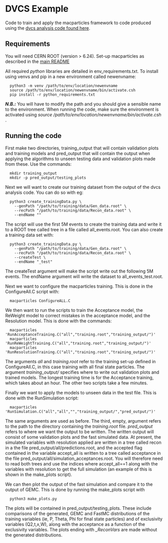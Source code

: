 # DVCS Example

Code to train and apply the macparticles framework to code produced using the [dvcs analysis code found here](https://github.com/sbhawani/clas12_analysis_software/blob/main/processing_scripts/processing_dvcs.groovy).

## Requirements

You will need CERN ROOT (version > 6.24). Set-up macparticles as described in the [main README](https://github.com/dglazier/macparticles/blob/main/README.md)

All required *python* libraries are detailed in env_requirements.txt. To install using venvs and pip in a new environment called newenvname:

      python3 -m venv /path/to/env/location/newenvname
      source /path/to/env/location/newenvname/bin/activate.csh
      pip install -r python_requirements.txt

***N.B.:*** You will have to modify the path and you should give a sensible name to the environment. When running the code, make sure the environment is activated using *source /path/to/env/location/newenvname/bin/activate.csh* .

## Running the code

First make two directories, training_output that will contain validation plots and training models and pred_output that will contain the output when applying the algorithms to unseen testing data and validation plots made from these. Use the commands:

      mkdir training_output
      mkdir -p pred_output/testing_plots

 Next we will want to create our training dataset from the output of the dvcs analysis code. You can do so with eg:

      python3 create_trainingData.py \
        --genPath "/path/to/training/data/Gen_data.root" \
        --recPath "/path/to/training/data/Recon_data.root" \
        --endName ""

The script will use the first 5M events to create the training data and write it to a ROOT tree called tree in a file called all_events.root. You can also create a training data set with:

      python3 create_trainingData.py \
        --genPath "/path/to/training/data/Gen_data.root" \
        --recPath "/path/to/training/data/Recon_data.root" \
        --createTest \
        --endName "_test"

The createTest argument will make the script write out the following 5M events. The endName argument will write the dataset to all_events_test.root.

Next we want to configure the macparticles training. This is done in the ConfigureAll.C script with:

      macparticles ConfigureALL.C

We then want to run the scripts to train the Acceptance model, the ReWeight model to correct mistakes in the acceptance model, and the Resolution model. This is done with the commands:

      macparticles 'RunAcceptanceTraining.C("all","training.root","training_output/")'
      macparticles 'RunReWeightTraining.C("all","training.root","training_output/")'
      macparticles 'RunResolutionTraining.C("all","training.root","training_output/")'

The arguments *all* and *training.root* refer to the training set-up defined in ConfigureAll.C, in this case training with all final state particles. The argument *training_output/* specifies where to write out validation plots and trained models. The longest training time is for the Acceptance training, which takes about an hour. The other two scripts take a few minutes.

Finally we want to apply the models to unseen data in the test file. This is done with the RunSimulation script:

      macparticles 'RunSimulation.C("all","all","","training_output/","pred_output/")'

The same arguments are used as before. The third, empty, argument refers to the path to the directory containing the *training.root* file. *pred_output* refers to where we want the output to be written. The written output will consist of some validation plots and the fast simulated data. At present, the simulated variables with resolution applied are written in a tree called recon in a the file pred_output/all/predictions.root, and the accepted flag contained in the variable accept_all is written to a tree called acceptance in the file pred_output/all/simulation_acceptances.root. You will therefore need to read both trees and use the indices where accept_all==1 along with the variables with resolution to get the full simulation (an example of this is shown in the make_plots script).

We can then plot the output of the fast simulation and compare it to the output of GEMC. This is done by running the make_plots script with

      python3 make_plots.py

The plots will be contained in pred_output/testing_plots. These include comparisons of the generated, GEMC and FastMC distributions of the training variables (ie, P, Theta, Phi for final state particles) and of exclusivity variables (Q2,t,x,W), along with the acceptance as a function of the exclusivity variables. The plots ending with *_ReconVars* are made without the generated distributions.


